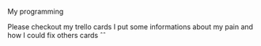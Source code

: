 My programming



Please checkout my trello cards I put some informations about my pain and how I could fix others cards ˆˆ
